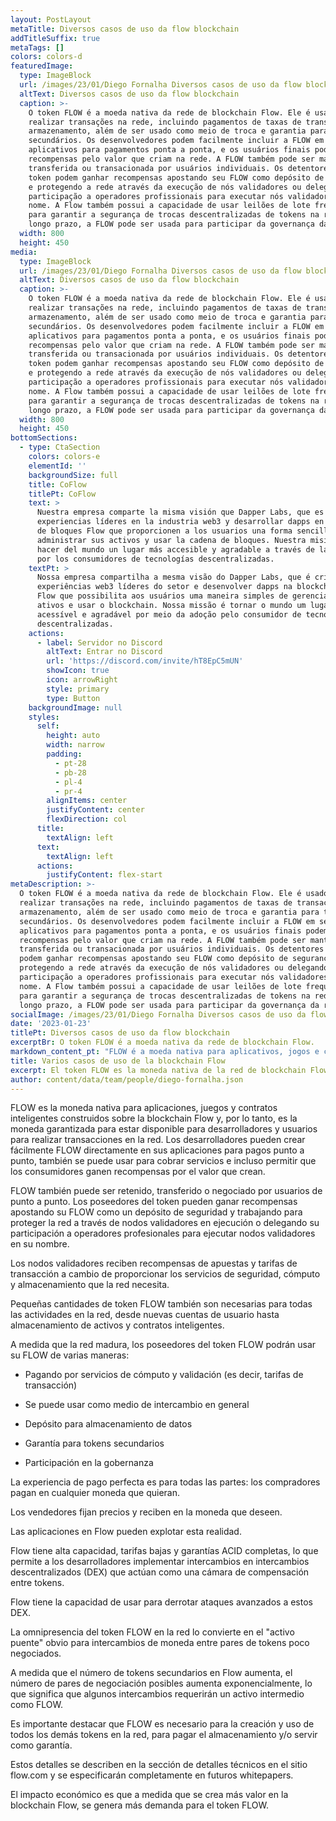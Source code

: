 ```yaml
---
layout: PostLayout
metaTitle: Diversos casos de uso da flow blockchain
addTitleSuffix: true
metaTags: []
colors: colors-d
featuredImage:
  type: ImageBlock
  url: /images/23/01/Diego Fornalha Diversos casos de uso da flow blockchain.png
  altText: Diversos casos de uso da flow blockchain
  caption: >-
    O token FLOW é a moeda nativa da rede de blockchain Flow. Ele é usado para
    realizar transações na rede, incluindo pagamentos de taxas de transação e
    armazenamento, além de ser usado como meio de troca e garantia para tokens
    secundários. Os desenvolvedores podem facilmente incluir a FLOW em seus
    aplicativos para pagamentos ponta a ponta, e os usuários finais podem ganhar
    recompensas pelo valor que criam na rede. A FLOW também pode ser mantida,
    transferida ou transacionada por usuários individuais. Os detentores de
    token podem ganhar recompensas apostando seu FLOW como depósito de segurança
    e protegendo a rede através da execução de nós validadores ou delegando sua
    participação a operadores profissionais para executar nós validadores em seu
    nome. A Flow também possui a capacidade de usar leilões de lote frequentes
    para garantir a segurança de trocas descentralizadas de tokens na rede. A
    longo prazo, a FLOW pode ser usada para participar da governança da rede.
  width: 800
  height: 450
media:
  type: ImageBlock
  url: /images/23/01/Diego Fornalha Diversos casos de uso da flow blockchain.png
  altText: Diversos casos de uso da flow blockchain
  caption: >-
    O token FLOW é a moeda nativa da rede de blockchain Flow. Ele é usado para
    realizar transações na rede, incluindo pagamentos de taxas de transação e
    armazenamento, além de ser usado como meio de troca e garantia para tokens
    secundários. Os desenvolvedores podem facilmente incluir a FLOW em seus
    aplicativos para pagamentos ponta a ponta, e os usuários finais podem ganhar
    recompensas pelo valor que criam na rede. A FLOW também pode ser mantida,
    transferida ou transacionada por usuários individuais. Os detentores de
    token podem ganhar recompensas apostando seu FLOW como depósito de segurança
    e protegendo a rede através da execução de nós validadores ou delegando sua
    participação a operadores profissionais para executar nós validadores em seu
    nome. A Flow também possui a capacidade de usar leilões de lote frequentes
    para garantir a segurança de trocas descentralizadas de tokens na rede. A
    longo prazo, a FLOW pode ser usada para participar da governança da rede.
  width: 800
  height: 450
bottomSections:
  - type: CtaSection
    colors: colors-e
    elementId: ''
    backgroundSize: full
    title: CoFlow
    titlePt: CoFlow
    text: >
      Nuestra empresa comparte la misma visión que Dapper Labs, que es crear
      experiencias líderes en la industria web3 y desarrollar dapps en la cadena
      de bloques Flow que proporcionen a los usuarios una forma sencilla de
      administrar sus activos y usar la cadena de bloques. Nuestra misión es
      hacer del mundo un lugar más accesible y agradable a través de la adopción
      por los consumidores de tecnologías descentralizadas.
    textPt: >
      Nossa empresa compartilha a mesma visão do Dapper Labs, que é criar
      experiências web3 líderes do setor e desenvolver dapps na blockchain da
      Flow que possibilita aos usuários uma maneira simples de gerenciar seus
      ativos e usar o blockchain. Nossa missão é tornar o mundo um lugar mais
      acessível e agradável por meio da adoção pelo consumidor de tecnologias
      descentralizadas.
    actions:
      - label: Servidor no Discord
        altText: Entrar no Discord
        url: 'https://discord.com/invite/hT8EpC5mUN'
        showIcon: true
        icon: arrowRight
        style: primary
        type: Button
    backgroundImage: null
    styles:
      self:
        height: auto
        width: narrow
        padding:
          - pt-28
          - pb-28
          - pl-4
          - pr-4
        alignItems: center
        justifyContent: center
        flexDirection: col
      title:
        textAlign: left
      text:
        textAlign: left
      actions:
        justifyContent: flex-start
metaDescription: >-
  O token FLOW é a moeda nativa da rede de blockchain Flow. Ele é usado para
  realizar transações na rede, incluindo pagamentos de taxas de transação e
  armazenamento, além de ser usado como meio de troca e garantia para tokens
  secundários. Os desenvolvedores podem facilmente incluir a FLOW em seus
  aplicativos para pagamentos ponta a ponta, e os usuários finais podem ganhar
  recompensas pelo valor que criam na rede. A FLOW também pode ser mantida,
  transferida ou transacionada por usuários individuais. Os detentores de token
  podem ganhar recompensas apostando seu FLOW como depósito de segurança e
  protegendo a rede através da execução de nós validadores ou delegando sua
  participação a operadores profissionais para executar nós validadores em seu
  nome. A Flow também possui a capacidade de usar leilões de lote frequentes
  para garantir a segurança de trocas descentralizadas de tokens na rede. A
  longo prazo, a FLOW pode ser usada para participar da governança da rede.
socialImage: /images/23/01/Diego Fornalha Diversos casos de uso da flow blockchain.png
date: '2023-01-23'
titlePt: Diversos casos de uso da flow blockchain
excerptBr: O token FLOW é a moeda nativa da rede de blockchain Flow.
markdown_content_pt: "FLOW é a moeda nativa para aplicativos, jogos e contratos inteligentes construídos sobre o blockchain Flow e, portanto, é a moeda garantida para estar disponível para desenvolvedores e usuários realizarem transações na rede. Os desenvolvedores podem facilmente criar a FLOW diretamente em seus aplicativos para pagamentos ponta a ponta, também pode ser usado para cobrança por serviços, e até permitir que os consumidores ganhem recompensas pelo valor que criam.\n\nA FLOW também pode ser mantida, transferida ou transacionada por usuários de ponta a ponta. Os detentores de token podem ganhar recompensas apostando seu FLOW como um depósito de segurança e trabalhando para proteger a rede por meio de nós validadores em execução ou delegando sua participação a operadores profissionais para executar nós validadores em seu nome.\n\nOs nós validadores recebem recompensas de apostas e taxas de transação em troca de fornecer os serviços de segurança, computação e armazenamento de que a rede precisa. ‍\n\nPequenas quantidades de token FLOW também são necessárias para todas as atividades na rede, desde novas contas de usuário até armazenamento de ativos e contratos inteligentes.\n\nÀ medida que a rede amadurece, os detentores do token FLOW poderão usar seu FLOW de várias maneiras:\n\n\\*   Pagando por serviços de computação e validação (ou seja, taxas de transação)\n\n\\*   Pode ser usado como Meio de troca em geral\n\n\\*   Depósito para armazenamento de dados\n\n\\*   Garantia para tokens secundários\n\n\\*   Participação na governança\n\nA experiência de pagamento perfeita é para todas as partes: os compradores pagam em qualquer moeda que queiram.\n\nOs vendedores precificam e recebem na moeda que quiserem.\n\nOs aplicativos na Flow podem explorar essa realidade.\n\nA Flow tem alto rendimento, taxas baixas e garantias ACID completas, permitindo que os desenvolvedores implementem trocas em corretoras descentralizadas (DEXs) que atuam como uma câmara de compensação entre tokens.\n\nA Flow tem a capacidade de usar\_\_para derrotar ataques avançados a esses DEXs.\n\nA onipresença do token FLOW na rede o torna o “ativo ponte” óbvio para trocas de moeda entre pares de tokens pouco negociados.\n\nÀ medida que o número de tokens secundários no Flow aumenta, o número de pares de negociação possíveis aumenta exponencialmente, o que significa que algumas trocas exigirão um ativo intermediário como o FLOW.\n\nÉ importante ressaltar que o FLOW é necessário para a criação e uso de todos os outros tokens na rede, para pagar pelo armazenamento e/ou servir como garantia.\n\nEsses detalhes são descritos na seção de detalhes técnicos no site flow.com e serão totalmente especificados em futuros whitepapers.\n\nO impacto econômico é que, à medida que mais valor é criado no blockchain Flow, mais demanda é gerada para o token FLOW.\n"
title: Varios casos de uso de la blockchain Flow
excerpt: El token FLOW es la moneda nativa de la red de blockchain Flow.
author: content/data/team/people/diego-fornalha.json
---
```




FLOW es la moneda nativa para aplicaciones, juegos y contratos inteligentes construidos sobre la blockchain Flow y, por lo tanto, es la moneda garantizada para estar disponible para desarrolladores y usuarios para realizar transacciones en la red. Los desarrolladores pueden crear fácilmente FLOW directamente en sus aplicaciones para pagos punto a punto, también se puede usar para cobrar servicios e incluso permitir que los consumidores ganen recompensas por el valor que crean.

FLOW también puede ser retenido, transferido o negociado por usuarios de punto a punto. Los poseedores del token pueden ganar recompensas apostando su FLOW como un depósito de seguridad y trabajando para proteger la red a través de nodos validadores en ejecución o delegando su participación a operadores profesionales para ejecutar nodos validadores en su nombre.

Los nodos validadores reciben recompensas de apuestas y tarifas de transacción a cambio de proporcionar los servicios de seguridad, cómputo y almacenamiento que la red necesita. ‍

Pequeñas cantidades de token FLOW también son necesarias para todas las actividades en la red, desde nuevas cuentas de usuario hasta almacenamiento de activos y contratos inteligentes.

A medida que la red madura, los poseedores del token FLOW podrán usar su FLOW de varias maneras:

*   Pagando por servicios de cómputo y validación (es decir, tarifas de transacción)

*   Se puede usar como medio de intercambio en general

*   Depósito para almacenamiento de datos

*   Garantía para tokens secundarios

*   Participación en la gobernanza

La experiencia de pago perfecta es para todas las partes: los compradores pagan en cualquier moneda que quieran.

Los vendedores fijan precios y reciben en la moneda que deseen.

Las aplicaciones en Flow pueden explotar esta realidad.

Flow tiene alta capacidad, tarifas bajas y garantías ACID completas, lo que permite a los desarrolladores implementar intercambios en intercambios descentralizados (DEX) que actúan como una cámara de compensación entre tokens.

Flow tiene la capacidad de usar para derrotar ataques avanzados a estos DEX.

La omnipresencia del token FLOW en la red lo convierte en el "activo puente" obvio para intercambios de moneda entre pares de tokens poco negociados.

A medida que el número de tokens secundarios en Flow aumenta, el número de pares de negociación posibles aumenta exponencialmente, lo que significa que algunos intercambios requerirán un activo intermedio como FLOW.

Es importante destacar que FLOW es necesario para la creación y uso de todos los demás tokens en la red, para pagar el almacenamiento y/o servir como garantía.

Estos detalles se describen en la sección de detalles técnicos en el sitio flow.com y se especificarán completamente en futuros whitepapers.

El impacto económico es que a medida que se crea más valor en la blockchain Flow, se genera más demanda para el token FLOW.
